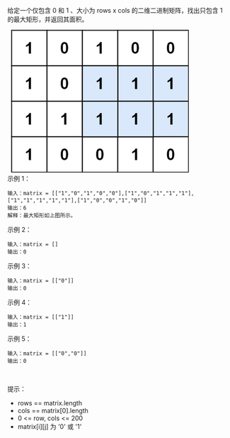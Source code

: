 给定一个仅包含 0 和 1 、大小为 rows x cols 的二维二进制矩阵，找出只包含 1 的最大矩形，并返回其面积。

 
![](../img/maximal.jpg)  
示例 1：


    输入：matrix = [["1","0","1","0","0"],["1","0","1","1","1"],["1","1","1","1","1"],["1","0","0","1","0"]]
    输出：6
    解释：最大矩形如上图所示。
示例 2：

    输入：matrix = []
    输出：0
示例 3：

    输入：matrix = [["0"]]
    输出：0
示例 4：

    输入：matrix = [["1"]]
    输出：1
示例 5：

    输入：matrix = [["0","0"]]
    输出：0
 

提示：

- rows == matrix.length
- cols == matrix[0].length
- 0 <= row, cols <= 200
- matrix[i][j] 为 '0' 或 '1'
